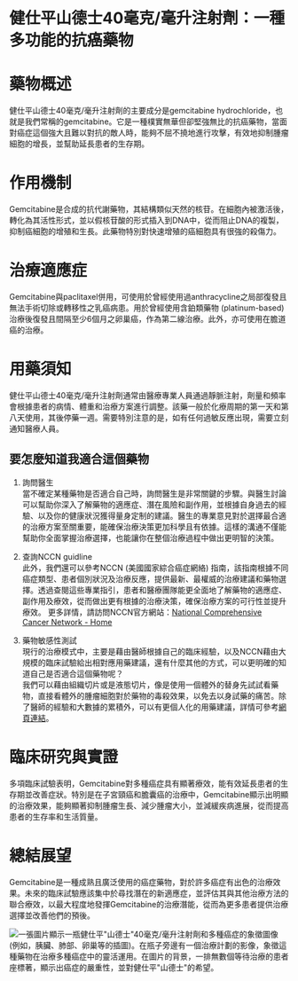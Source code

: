 # 健仕平山德士40毫克/毫升注射劑：一種多功能的抗癌藥物

# 藥物概述

健仕平山德士40毫克/毫升注射劑的主要成分是gemcitabine hydrochloride，也就是我們常稱的gemcitabine。它是一種樸實無華但卻堅強無比的抗癌藥物，當面對癌症這個強大且難以對抗的敵人時，能夠不屈不撓地進行攻擊，有效地抑制腫瘤細胞的增長，並幫助延長患者的生存期。

# 作用機制

Gemcitabine是合成的抗代謝藥物，其結構類似天然的核苷。在細胞內被激活後，轉化為其活性形式，並以假核苷酸的形式插入到DNA中，從而阻止DNA的複製，抑制癌細胞的增殖和生長。此藥物特別對快速增殖的癌細胞具有很強的殺傷力。

# 治療適應症

Gemcitabine與paclitaxel併用，可使用於曾經使用過anthracycline之局部復發且無法手術切除或轉移性之乳癌病患。用於曾經使用含鉑類藥物 (platinum-based) 治療後復發且間隔至少6個月之卵巢癌，作為第二線治療。此外，亦可使用在膽道癌的治療。

# 用藥須知

健仕平山德士40毫克/毫升注射劑通常由醫療專業人員通過靜脈注射，劑量和頻率會根據患者的病情、體重和治療方案進行調整。該藥一般於化療周期的第一天和第八天使用，其後停藥一週。需要特別注意的是，如有任何過敏反應出現，需要立刻通知醫療人員。

## 要怎麼知道我適合這個藥物 

1. 詢問醫生  
當不確定某種藥物是否適合自己時，詢問醫生是非常關鍵的步驟。與醫生討論可以幫助你深入了解藥物的適應症、潛在風險和副作用，並根據自身過去的經驗、以及你的健康狀況獲得量身定制的建議。醫生的專業意見對於選擇最合適的治療方案至關重要，能確保治療決策更加科學且有依據。這樣的溝通不僅能幫助你全面掌握治療選擇，也能讓你在整個治療過程中做出更明智的決策。 

2. 查詢NCCN guidline  
此外，我們還可以參考NCCN (美國國家綜合癌症網絡) 指南，該指南根據不同癌症類型、患者個別狀況及治療反應，提供最新、最權威的治療建議和藥物選擇。透過查閱這些專業指引，患者和醫療團隊能更全面地了解藥物的適應症、副作用及療效，從而做出更有根據的治療決策，確保治療方案的可行性並提升療效。 
更多詳情，請訪問NCCN官方網站：[National Comprehensive Cancer Network - Home](https://www.nccn.org/)

3. 藥物敏感性測試  
現行的治療模式中，主要是藉由醫師根據自己的臨床經驗，以及NCCN藉由大規模的臨床試驗給出相對應用藥建議，還有什麼其他的方式，可以更明確的知道自己是否適合這個藥物呢？   
我們可以藉由組織切片或是液態切片，像是使用一個體外的替身先試試看藥物，直接看體外的腫瘤細胞對於藥物的毒殺效果，以免去以身試藥的痛苦。除了醫師的經驗和大數據的累積外，可以有更個人化的用藥建議，詳情可參考[網頁連結](https://info.cancerfree.io/)。

# 臨床研究與實證

多項臨床試驗表明，Gemcitabine對多種癌症具有顯著療效，能有效延長患者的生存期並改善症狀。特別是在子宮頸癌和膽囊癌的治療中，Gemcitabine顯示出明顯的治療效果，能夠顯著抑制腫瘤生長、減少腫瘤大小，並減緩疾病進展，從而提高患者的生存率和生活質量。

# 總結展望

Gemcitabine是一種成熟且廣泛使用的癌症藥物，對於許多癌症有出色的治療效果。未來的臨床試驗應該集中於尋找潛在的新適應症，並評估其與其他治療方法的聯合療效，以最大程度地發揮Gemcitabine的治療潛能，從而為更多患者提供治療選擇並改善他們的預後。

![一張圖片顯示一瓶健仕平\"山德士\"40毫克/毫升注射劑和多種癌症的象徵圖像(例如，胰臟、肺部、卵巢等的插圖)。在瓶子旁邊有一個治療計劃的影像，象徵這種藥物在治療多種癌症中的靈活運用。在圖片的背景，一排無數個等待治療的患者座標著，顯示出癌症的嚴重性，並對健仕平\"山德士\"的希望。](None)